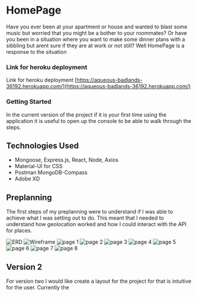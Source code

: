 # HomePage

Have you ever been at your apartment or house and wanted to blast some music but worried that you might be a bother to your roommates? Or have you been in a situation where you want to make some dinner plans with a sibbling but arent sure if they are at work or not still? Well HomePage is a response to the situation

### Link for heroku deployment

Link for heroku deployment
[https://aqueous-badlands-36192.herokuapp.com/](https://aqueous-badlands-36192.herokuapp.com/)

### Getting Started

In the current version of the project if it is your first time using the application it is useful to open up the console to be able to walk through the steps.

## Technologies Used

- Mongoose, Express.js, React, Node, Axios
- Material-UI for CSS
- Postman MongoDB-Compass
- Adobe XD

## Preplanning

The first steps of my preplanning were to understand if I was able to achieve what I was setting out to do. This meant that I needed to understand how geolocation worked and how I could interact with the API for places.

![ERD](https://i.imgur.com/LrtQrvl.png)
![Wireframe](https://i.imgur.com/qIz77qy.png)
![page 1](https://i.imgur.com/vSayoL8.jpg)
![page 2](https://i.imgur.com/2mfG4Yx.jpg)
![page 3](https://i.imgur.com/rDmdQNC.jpg)
![page 4](https://i.imgur.com/irmBVYz.jpg)
![page 5](https://i.imgur.com/oKDJJU0.jpg)
![page 6](https://i.imgur.com/KhxG5rk.jpg)
![page 7](https://i.imgur.com/siFjxjZ.jpg)
![page 8](https://i.imgur.com/t4VsCUh.jpg)

## Version 2

For version two I would like create a layout for the project for that is intuitive for the user. Currently the
